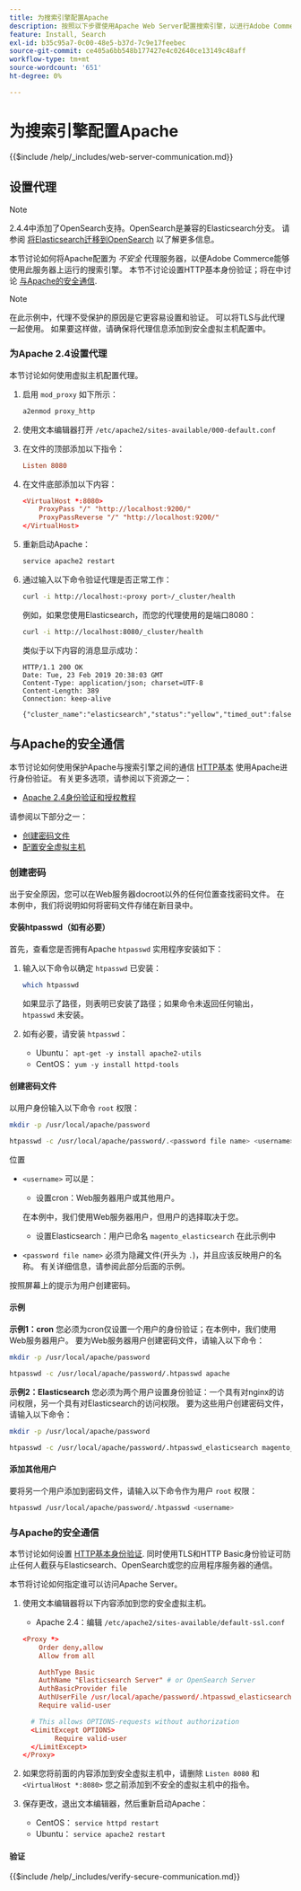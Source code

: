 ```yaml
---
title: 为搜索引擎配置Apache
description: 按照以下步骤使用Apache Web Server配置搜索引擎，以进行Adobe Commerce和Magento Open Source的内部安装。
feature: Install, Search
exl-id: b35c95a7-0c00-48e5-b37d-7c9e17feebec
source-git-commit: ce405a6bb548b177427e4c02640ce13149c48aff
workflow-type: tm+mt
source-wordcount: '651'
ht-degree: 0%

---
```


# 为搜索引擎配置Apache

{{$include /help/_includes/web-server-communication.md}}

## 设置代理

>[!NOTE]
>
>2.4.4中添加了OpenSearch支持。OpenSearch是兼容的Elasticsearch分支。 请参阅 [将Elasticsearch迁移到OpenSearch](../../../upgrade/prepare/opensearch-migration.md) 以了解更多信息。

本节讨论如何将Apache配置为 *不安全* 代理服务器，以便Adobe Commerce能够使用此服务器上运行的搜索引擎。 本节不讨论设置HTTP基本身份验证；将在中讨论 [与Apache的安全通信](#secure-communication-with-apache).

>[!NOTE]
>
>在此示例中，代理不受保护的原因是它更容易设置和验证。 可以将TLS与此代理一起使用。 如果要这样做，请确保将代理信息添加到安全虚拟主机配置中。

### 为Apache 2.4设置代理

本节讨论如何使用虚拟主机配置代理。

1. 启用 `mod_proxy` 如下所示：

   ```bash
   a2enmod proxy_http
   ```

1. 使用文本编辑器打开 `/etc/apache2/sites-available/000-default.conf`
1. 在文件的顶部添加以下指令：

   ```conf
   Listen 8080
   ```

1. 在文件底部添加以下内容：

   ```conf
   <VirtualHost *:8080>
       ProxyPass "/" "http://localhost:9200/"
       ProxyPassReverse "/" "http://localhost:9200/"
   </VirtualHost>
   ```

1. 重新启动Apache：

   ```bash
   service apache2 restart
   ```

1. 通过输入以下命令验证代理是否正常工作：

   ```bash
   curl -i http://localhost:<proxy port>/_cluster/health
   ```

   例如，如果您使用Elasticsearch，而您的代理使用的是端口8080：

   ```bash
   curl -i http://localhost:8080/_cluster/health
   ```

   类似于以下内容的消息显示成功：

   ```terminal
   HTTP/1.1 200 OK
   Date: Tue, 23 Feb 2019 20:38:03 GMT
   Content-Type: application/json; charset=UTF-8
   Content-Length: 389
   Connection: keep-alive
   
   {"cluster_name":"elasticsearch","status":"yellow","timed_out":false,"number_of_nodes":1,"number_of_data_nodes":1,"active_primary_shards":5,"active_shards":5,"relocating_shards":0,"initializing_shards":0,"unassigned_shards":5,"delayed_unassigned_shards":0,"number_of_pending_tasks":0,"number_of_in_flight_fetch":0,"task_max_waiting_in_queue_millis":0,"active_shards_percent_as_number":50.0}
   ```

## 与Apache的安全通信

本节讨论如何使用保护Apache与搜索引擎之间的通信 [HTTP基本](https://datatracker.ietf.org/doc/html/rfc2617) 使用Apache进行身份验证。 有关更多选项，请参阅以下资源之一：

* [Apache 2.4身份验证和授权教程](https://httpd.apache.org/docs/2.4/howto/auth.html)

请参阅以下部分之一：

* [创建密码文件](#create-a-password)
* [配置安全虚拟主机](#secure-communication-with-apache)

### 创建密码

出于安全原因，您可以在Web服务器docroot以外的任何位置查找密码文件。 在本例中，我们将说明如何将密码文件存储在新目录中。

#### 安装htpasswd（如有必要）

首先，查看您是否拥有Apache `htpasswd` 实用程序安装如下：

1. 输入以下命令以确定 `htpasswd` 已安装：

   ```bash
   which htpasswd
   ```

   如果显示了路径，则表明已安装了路径；如果命令未返回任何输出， `htpasswd` 未安装。

1. 如有必要，请安装 `htpasswd`：

   * Ubuntu： `apt-get -y install apache2-utils`
   * CentOS： `yum -y install httpd-tools`

#### 创建密码文件

以用户身份输入以下命令 `root` 权限：

```bash
mkdir -p /usr/local/apache/password
```

```bash
htpasswd -c /usr/local/apache/password/.<password file name> <username>
```

位置

* `<username>` 可以是：

   * 设置cron：Web服务器用户或其他用户。

  在本例中，我们使用Web服务器用户，但用户的选择取决于您。

   * 设置Elasticsearch：用户已命名 `magento_elasticsearch` 在此示例中

* `<password file name>` 必须为隐藏文件(开头为 `.`)，并且应该反映用户的名称。 有关详细信息，请参阅此部分后面的示例。

按照屏幕上的提示为用户创建密码。

#### 示例

**示例1：cron**
您必须为cron仅设置一个用户的身份验证；在本例中，我们使用Web服务器用户。 要为Web服务器用户创建密码文件，请输入以下命令：

```bash
mkdir -p /usr/local/apache/password
```

```bash
htpasswd -c /usr/local/apache/password/.htpasswd apache
```

**示例2：Elasticsearch**
您必须为两个用户设置身份验证：一个具有对nginx的访问权限，另一个具有对Elasticsearch的访问权限。 要为这些用户创建密码文件，请输入以下命令：

```bash
mkdir -p /usr/local/apache/password
```

```bash
htpasswd -c /usr/local/apache/password/.htpasswd_elasticsearch magento_elasticsearch
```

#### 添加其他用户

要将另一个用户添加到密码文件，请输入以下命令作为用户 `root` 权限：

```bash
htpasswd /usr/local/apache/password/.htpasswd <username>
```

### 与Apache的安全通信

本节讨论如何设置 [HTTP基本身份验证](https://httpd.apache.org/docs/2.2/howto/auth.html). 同时使用TLS和HTTP Basic身份验证可防止任何人截获与Elasticsearch、OpenSearch或您的应用程序服务器的通信。

本节将讨论如何指定谁可以访问Apache Server。

1. 使用文本编辑器将以下内容添加到您的安全虚拟主机。

   * Apache 2.4：编辑 `/etc/apache2/sites-available/default-ssl.conf`

   ```conf
   <Proxy *>
       Order deny,allow
       Allow from all
   
       AuthType Basic
       AuthName "Elasticsearch Server" # or OpenSearch Server
       AuthBasicProvider file
       AuthUserFile /usr/local/apache/password/.htpasswd_elasticsearch
       Require valid-user
   
     # This allows OPTIONS-requests without authorization
     <LimitExcept OPTIONS>
           Require valid-user
     </LimitExcept>
   </Proxy>
   ```

1. 如果您将前面的内容添加到安全虚拟主机中，请删除 `Listen 8080` 和 `<VirtualHost *:8080>` 您之前添加到不安全的虚拟主机中的指令。

1. 保存更改，退出文本编辑器，然后重新启动Apache：

   * CentOS： `service httpd restart`
   * Ubuntu： `service apache2 restart`

#### 验证

{{$include /help/_includes/verify-secure-communication.md}}
